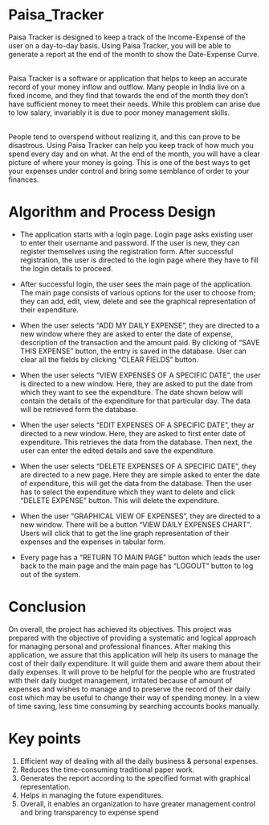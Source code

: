 # Paisa_Tracker

Paisa Tracker is designed to keep a track of the Income-Expense of the user on a day-to-day basis. Using Paisa Tracker, you will be able to generate a report at the end of the month to show the Date-Expense Curve.<br>

<br>Paisa Tracker is a software or application that helps to keep an accurate record of your money inflow and outflow. Many people in India live on a fixed income, and they find that towards the end of the month they don’t have sufficient money to meet their needs. While this problem can arise due to low salary, invariably it is due to poor money management skills.<br>

<br>People tend to overspend without realizing it, and this can prove to be disastrous. Using Paisa Tracker can help you keep track of how much you spend every day and on what. At the end of the month, you will have a clear picture of where your money is going. This is one of the best ways to get your expenses under control and bring some semblance of order to your finances.<br>

#	Algorithm and Process Design

- The application starts with a login page. Login page asks existing user to enter their username and password. If the user is new, they can register themselves using the registration form. After successful registration, the user is directed to the login page where they have to fill the login details to proceed.<br>

- After successful login, the user sees the main page of the application. The main page consists of various options for the user to choose from; they can add, edit, view, delete and see the graphical representation of their expenditure.<br>

- When the user selects “ADD MY DAILY EXPENSE”, they are directed to a new window where they are asked to enter the date of expense, description of the transaction and the amount paid. By clicking of “SAVE THIS EXPENSE” button, the entry is saved in the database. User can clear all the fields by clicking “CLEAR FIELDS” button.<br>


- When the user selects “VIEW EXPENSES OF A SPECIFIC DATE”, the user is directed to a new window. Here, they are asked to put the date from which they want to see the expenditure. The date shown below will contain the details of the expenditure for that particular day. The data will be retrieved form the database.<br>

- When the user selects “EDIT EXPENSES OF A SPECIFIC DATE”, they ar directed to a new window. Here, they are asked to first enter date of expenditure. This retrieves the data from the database. Then next, the user can enter the edited details and save the expenditure.<br>

- When the user selects “DELETE EXPENSES OF A SPECIFIC DATE”, they are directed to a new page. Here they are simple asked to enter the date of expenditure, this will get the data from the database. Then the user has to select the expenditure which they want to delete and click “DELETE EXPENSE” button. This will delete the expenditure.<br>

- When the user “GRAPHICAL VIEW OF EXPENSES”, they are directed to a new window. There will be a button “VIEW DAILY EXPENSES CHART”. Users will click that to get the line graph representation of their expenses and the expenses in tabular form.<br>

- Every page has a  “RETURN TO MAIN PAGE” button which leads the user back to the main page and the main page has “LOGOUT” button to log out of the system.<br>

# Conclusion

On overall, the project has achieved its objectives. This project was prepared with the objective of providing a systematic and logical approach for managing personal and professional finances. After making this application, we assure that this application will help its users to manage the cost of their daily expenditure. It will guide them and aware them about their daily expenses. It will prove to be helpful for the people who are frustrated with their daily budget management, irritated because of amount of expenses and wishes to manage and to preserve the record of their daily cost which may be useful to change their way of spending money. In a view of time saving, less time consuming by searching accounts books manually.

# Key points

1) Efficient way of dealing with all the daily business & personal expenses.
2) Reduces the time-consuming traditional paper work.
3) Generates the report according to the specified format with graphical representation.
4) Helps in managing the future expenditures.
5) Overall, it enables an organization to have greater management control and bring transparency to expense spend

